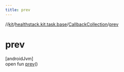 ```yaml
---
title: prev
---
```

//[kit](../../../index.html)/[healthstack.kit.task.base](../index.html)/[CallbackCollection](index.html)/[prev](prev.html)



# prev



[androidJvm]\
open fun [prev](prev.html)()




